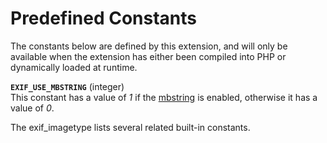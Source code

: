 Predefined Constants
====================

The constants below are defined by this extension, and will only be
available when the extension has either been compiled into PHP or
dynamically loaded at runtime.

**`EXIF_USE_MBSTRING`** (<span class="type">integer</span>)  
<span class="simpara"> This constant has a value of *1* if the
<a href="/ref/mbstring.html" class="link">mbstring</a> is enabled,
otherwise it has a value of *0*. </span>

The <span class="function">exif\_imagetype</span> lists several related
built-in constants.
